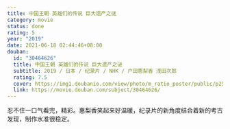 ```yaml
---
title: 中国王朝 英雄们的传说 巨大遗产之谜
category: movie
status: done
rating: 5
year: "2019"
date: 2021-06-18 02:44:46+08:00
douban:
  id: "30464626"
  title: 中国王朝 英雄们的传说 巨大遗产之谜
  subtitle: 2019 / 日本 / 纪录片 / NHK / 户田惠梨香 浅田次郎
  rating: 7.5
  cover: https://img1.doubanio.com/view/photo/m_ratio_poster/public/p2553745818.jpg
  link: https://movie.douban.com/subject/30464626/
---
```


忍不住一口气看完，精彩。惠梨香笑起来好温暖，纪录片的新角度结合着新的考古发现，制作水准很稳定。
